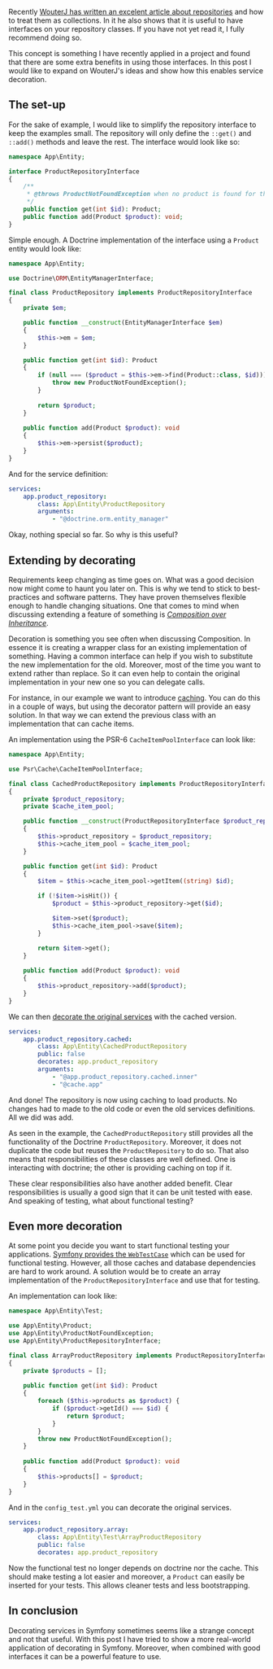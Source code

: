 [//]: # (TITLE: Service Decoration in Practice)
[//]: # (DATE: 2017-01-12T08:00:00+01:00)
[//]: # (TAGS: php, doctrine, entity, decoration, symfony, dependency injection container)

[wouterj-repositories-are-just-collections]: http://wouterj.nl/2016/12/repositories-are-just-collections/
[wiki-composition-over-inheritance]: https://en.wikipedia.org/wiki/Composition_over_inheritance
[fig-psr-6-cache]: http://www.php-fig.org/psr/psr-6/
[symfony-service-decoration]: http://symfony.com/doc/current/service_container/service_decoration.html
[symfony-functional-tests]: https://symfony.com/doc/current/testing.html#functional-tests

Recently [WouterJ has written an excelent article about repositories][wouterj-repositories-are-just-collections] and how to treat them as collections. In it he also shows that it is useful to have interfaces on your repository classes. If you have not yet read it, I fully recommend doing so. 

This concept is something I have recently applied in a project and found that there are some extra benefits in using those interfaces. In this post I would like to expand on WouterJ's ideas and show how this enables service decoration.

## The set-up
For the sake of example, I would like to simplify the repository interface to keep the examples small. The repository will only define the `::get()` and `::add()` methods and leave the rest. The interface would look like so:

```php
namespace App\Entity;

interface ProductRepositoryInterface
{
    /**
     * @throws ProductNotFoundException when no product is found for the id
     */
    public function get(int $id): Product;
    public function add(Product $product): void;
}
```
Simple enough. A Doctrine implementation of the interface using a `Product` entity would look like:
```php
namespace App\Entity;

use Doctrine\ORM\EntityManagerInterface;

final class ProductRepository implements ProductRepositoryInterface
{
    private $em;

    public function __construct(EntityManagerInterface $em)
    {
        $this->em = $em;
    }

    public function get(int $id): Product
    {
        if (null === ($product = $this->em->find(Product::class, $id))) {
            throw new ProductNotFoundException();
        }
        
        return $product;
    }
    
    public function add(Product $product): void
    {
        $this->em->persist($product);
    }
}
```
And for the service definition:
```yaml
services:
    app.product_repository:
        class: App\Entity\ProductRepository
        arguments:
            - "@doctrine.orm.entity_manager"
```
Okay, nothing special so far. So why is this useful?

## Extending by decorating

Requirements keep changing as time goes on. What was a good decision now might come to haunt you later on. This is why we tend to stick to best-practices and software patterns. They have proven themselves flexible enough to handle changing situations. One that comes to mind when discussing extending a feature of something is [*Composition over Inheritance*][wiki-composition-over-inheritance].

Decoration is something you see often when discussing Composition. In essence it is creating a wrapper class for an existing implementation of something. Having a common interface can help if you wish to substitute the new implementation for the old. Moreover, most of the time you want to extend rather than replace. So it can even help to contain the original implementation in your new one so you can delegate calls.

For instance, in our example we want to introduce [caching][fig-psr-6-cache]. You can do this in a couple of ways, but using the decorator pattern will provide an easy solution. In that way we can extend the previous class with an implementation that can cache items.

An implementation using the PSR-6 `CacheItemPoolInterface` can look like:
```php
namespace App\Entity;

use Psr\Cache\CacheItemPoolInterface;

final class CachedProductRepository implements ProductRepositoryInterface
{
    private $product_repository;
    private $cache_item_pool;

    public function __construct(ProductRepositoryInterface $product_repository, CacheItemPoolInterface $cache_item_pool)
    {
        $this->product_repository = $product_repository;
        $this->cache_item_pool = $cache_item_pool;
    }

    public function get(int $id): Product
    {
        $item = $this->cache_item_pool->getItem((string) $id);

        if (!$item->isHit()) {
            $product = $this->product_repository->get($id);

            $item->set($product);
            $this->cache_item_pool->save($item);
        }

        return $item->get();
    }
    
    public function add(Product $product): void
    {
        $this->product_repository->add($product);
    }
}
```
We can then [decorate the original services][symfony-service-decoration] with the cached version.
```yaml
services:
    app.product_repository.cached:
        class: App\Entity\CachedProductRepository
        public: false
        decorates: app.product_repository
        arguments:
            - "@app.product_repository.cached.inner"
            - "@cache.app"
```
And done! The repository is now using caching to load products. No changes had to made to the old code or even the old services definitions. All we did was add.

As seen in the example, the `CachedProductRepository` still provides all the functionality of the Doctrine `ProductRepository`. Moreover, it does not duplicate the code but reuses the `ProductRepository` to do so. That also means that responsibilities of these classes are well defined. One is interacting with doctrine; the other is providing caching on top if it. 

These clear responsibilities also have another added benefit. Clear responsibilities is usually a good sign that it can be unit tested with ease. And speaking of testing, what about functional testing?

## Even more decoration

At some point you decide you want to start functional testing your applications. [Symfony provides the `WebTestCase`][symfony-functional-tests] which can be used for functional testing. However, all those caches and database dependencies are hard to work around. A solution would be to create an array implementation of the `ProductRepositoryInterface` and use that for testing.

An implementation can look like:
```php
namespace App\Entity\Test;

use App\Entity\Product;
use App\Entity\ProductNotFoundException;
use App\Entity\ProductRepositoryInterface;

final class ArrayProductRepository implements ProductRepositoryInterface
{
    private $products = [];
    
    public function get(int $id): Product
    {
        foreach ($this->products as $product) {
            if ($product->getId() === $id) {
                return $product;
            }
        }
        throw new ProductNotFoundException();
    }
    
    public function add(Product $product): void
    {
        $this->products[] = $product;
    }
}
```
And in the `config_test.yml` you can decorate the original services.
```yaml
services:
    app.product_repository.array:
        class: App\Entity\Test\ArrayProductRepository
        public: false
        decorates: app.product_repository
```

Now the functional test no longer depends on doctrine nor the cache. This should make testing a lot easier and moreover, a `Product` can easily be inserted for your tests. This allows cleaner tests and less bootstrapping.

## In conclusion

Decorating services in Symfony sometimes seems like a strange concept and not that useful. With this post I have tried to show a more real-world application of decorating in Symfony. Moreover, when combined with good interfaces it can be a powerful feature to use.
